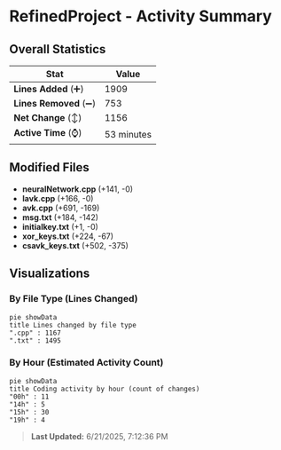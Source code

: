 # RefinedProject - Activity Summary 

## Overall Statistics

| Stat                   | Value                                                             |
| ---------------------- | ----------------------------------------------------------------- |
| **Lines Added** (➕)   | 1909                                          |
| **Lines Removed** (➖) | 753                                        |
| **Net Change** (↕)    | 1156                |
| **Active Time** (⌚)   | 53 minutes |


## Modified Files
- **neuralNetwork.cpp** (+141, -0)
- **lavk.cpp** (+166, -0)
- **avk.cpp** (+691, -169)
- **msg.txt** (+184, -142)
- **initialkey.txt** (+1, -0)
- **xor_keys.txt** (+224, -67)
- **csavk_keys.txt** (+502, -375)

## Visualizations

### By File Type (Lines Changed)

```mermaid
pie showData
title Lines changed by file type
".cpp" : 1167
".txt" : 1495
```

### By Hour (Estimated Activity Count)

```mermaid
pie showData
title Coding activity by hour (count of changes)
"00h" : 11
"14h" : 5
"15h" : 30
"19h" : 4
```


> **Last Updated:** 6/21/2025, 7:12:36 PM
